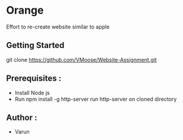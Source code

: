 # Orange
Effort to re-create website similar to apple

## Getting Started
git clone https://github.com/VMoose/Website-Assignment.git

## Prerequisites :<br>
* Install Node js
* Run npm install -g http-server 
run http-server on cloned directory

## Author : 
* Varun
